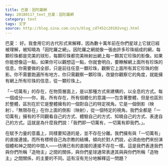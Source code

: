 ```yaml
---
title: 巴夏：因陀羅網
key: 20180117_text_巴夏：因陀羅網
category: text
tags: 文字
source: http://blog.sina.com.cn/s/blog_cd7452c20102vngj.html
---
```


巴夏： 好。我會用它的古代形式來解釋，因為數十萬年前在你們星球上它就已經被理解，被知曉為「因陀羅之網」。因陀羅之網就像一張由許多珍珠組成的網，每顆珍珠都是完美的球形，每顆珍珠都完美映射出網上每一顆其它珍珠的影像。如果你能想像這一點，如果你可以觀想這一點，你就會明白，要瞭解網上面所有珍珠的信息，你需要做的全部，只是前往任意一顆珍珠，觀察它上面所有其它珍珠的倒影。你不需要跑遍所有地方，你只需觀察一顆珍珠，改變你觀察它的角度，就能擁有網上所有珍珠的信息，從一顆珍珠上。

「一切萬有」的存在，在物質層面上，是以那種方式來建構的，以全息的方式。每一個成分——你，我，所有存在，所有個體化的意識——包含著整體，但是也區別於整體，區別在於它是整體擁有的一個對自己的特定視角。它是一個倒影（映射），「無限存在」在你上面的倒影（映射），從一個特定的視角。我們全都是「一切萬有」擁有的不同觀看自己的方式、體驗自己的方式、知曉自己的方式、表達自己的方式。這就是為什麼我們說：「我們即一切萬有，一切萬有即我們。」。

在賦予力量的意義上，同樣要知道的是，並不存在分離。我們擁有與「一切萬有」的直接連接。而所有標榜自己為宗教的結構，傾向於對人們說，必須由他們來扮演個體和神之間的中間人——彷彿已有的直接的連接不存在一樣。這是我們表達我們與你們所稱「造物主」之間的關係，與你們星球通常表達其與與你們所稱「造物主」之間關係，的主要的不同。這有沒有充分地解釋這一問題？
